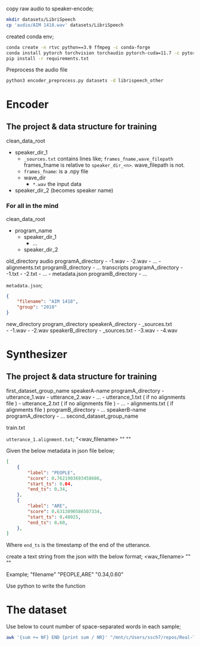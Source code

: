 copy raw audio to speaker-encode;
```bash
mkdir datasets/LibriSpeech
cp 'audio/AIM 1418.wav' datasets/LibriSpeech
```

created conda env;
```bash
conda create -n rtvc python==3.9 ffmpeg -c conda-forge
conda install pytorch torchvision torchaudio pytorch-cuda=11.7 -c pytorch -c nvidia
pip install -r requirements.txt
```

Preprocess the audio file
```bash
python3 encoder_preprocess.py datasets -d librispeech_other
```

# Encoder
## The project & data structure for training 

clean_data_root
- speaker_dir_1
    - `_sources.txt` contains lines like;
        `frames_fname,wave_filepath` frames_fname is relative to `speaker_dir_<n>`. wave_filepath is not.
    - `frames_fname`: is a .npy file
    - wave_dir
        - `*.wav` the input data
- speaker_dir_2 (becomes speaker name)

### For all in the mind
clean_data_root
 - program_name
    - speaker_dir_1
        - ...
    - speaker_dir_2

old_directory
    audio
        programA_directory
        - <speakerA-name>-1.wav
        - <speakerB-name>-2.wav
        - ...
        - alignments.txt
        programB_directory
        - ...
    transcripts
        programA_directory
        - <speakerA-name>-1.txt
        - <speakerB-name>-2.txt
        - ...
        - metadata.json
        programB_directory
        - ...

`metadata.json`;
```json
{
    "filename": "AIM 1418",
    "group": "2018"
}
```

new_directory
    program_directory
        speakerA_directory
        - _sources.txt    
        - <speakerA-name>-1.wav
        - <speakerA-name>-2.wav
        speakerB_directory
        - _sources.txt
        - <speakerB-name>-3.wav
        - <speakerB-name>-4.wav


# Synthesizer
## The project & data structure for training 
first_dataset_group_name
    speakerA-name
        programA_directory
            - utterance_1.wav
            - utterance_2.wav
            - ...
            - utterance_1.txt ( if no alignments file )
            - utterance_2.txt ( if no alignments file )
            - ...
            - alignments.txt ( if alignments file )
        programB_directory
            - ...
    speakerB-name
        programA_directory
            - ...
second_dataset_group_name


train.txt

`utterance_1.alignment.txt`;
"<wav_filename> "<comma separated words>" "<comma separated end_times>"


Given the below metadata in json file below;

```json
[
    {
        "label": "PEOPLE",
        "score": 0.7621903693458686,
        "start_ts": 0.04,
        "end_ts": 0.34,
    },
    {
        "label": "ARE",
        "score": 0.6313090586507334,
        "start_ts": 0.48025,
        "end_ts": 0.60,
    },
]
```
Where `end_ts` is the timestamp of the end of the utterance.

create a text string from the json with the below format;
<wav_filename> "<comma separated words>" "<comma separated end_times>"

Example;
"filename" "PEOPLE,ARE" "0.34,0.60"

Use python to write the function


# The dataset

Use below to count number of space-separated words in each sample;
```bash
awk '{sum += NF} END {print sum / NR}' "/mnt/c/Users/ssch7/repos/Real-Time-Voice-Cloning/datasets/LibriSpeech/test-clean/61/70968/61-70968.trans.txt"
```

